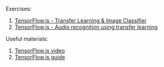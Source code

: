 Exercises:

1.  [TensorFlow.js - Transfer Learning & Image Classifier](
https://codelabs.developers.google.com/codelabs/tensorflowjs-teachablemachine-codelab/index.html#0)
2.  [TensorFlow.js - Audio recognition using transfer learning](
https://codelabs.developers.google.com/codelabs/tensorflowjs-audio-codelab/index.html#0)


Useful materials:

1. [TensorFlow.js video](https://www.youtube.com/watch?v=x35pOvZBJk8)
2. [TensorFlow.js guide](https://www.tensorflow.org/js)
